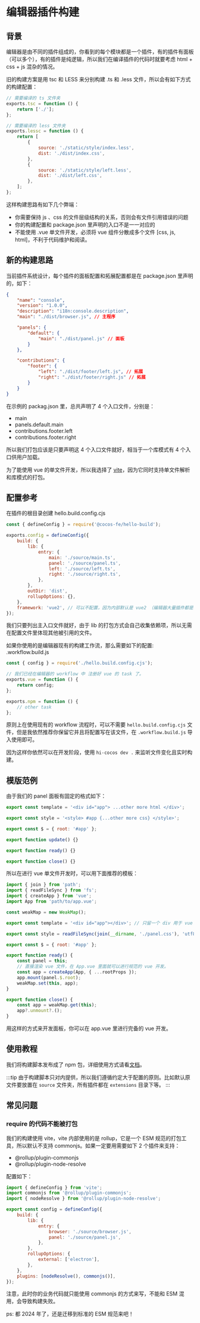 # 编辑器插件构建

## 背景

编辑器是由不同的插件组成的，你看到的每个模块都是一个插件，有的插件有面板（可以多个），有的插件是纯逻辑，所以我们在编译插件的代码时就要考虑 html + css + js 混杂的情况。

旧的构建方案是用 tsc 和 LESS 来分别构建 .ts 和 .less 文件，所以会有如下方式的构建配置：

```js
// 需要编译的 ts 文件夹
exports.tsc = function () {
    return ['./'];
};

// 需要编译的 less 文件夹
exports.lessc = function () {
    return [
        {
            source: './static/style/index.less',
            dist: './dist/index.css',
        },
        {
            source: './static/style/left.less',
            dist: './dist/left.css',
        },
    ];
};
```

这样构建思路有如下几个弊端：

-   你需要保持 js 、css 的文件层级结构的关系，否则会有文件引用错误的问题
-   你的构建配置和 package.json 里声明的入口不是一一对应的
-   不能使用 .vue 单文件开发，必须将 vue 组件分散成多个文件 [css, js, html]，不利于代码维护和阅读。

## 新的构建思路

当前插件系统设计，每个插件的面板配置和拓展配置都是在 package.json 里声明的，如下：

```json
{
    "name": "console",
    "version": "1.0.0",
    "description": "i18n:console.description",
    "main": "./dist/browser.js", // 主程序

    "panels": {
        "default": {
            "main": "./dist/panel.js" // 面板
        }
    },

    "contributions": {
        "footer": {
            "left": "./dist/footer/left.js", // 拓展
            "right": "./dist/footer/right.js" // 拓展
        }
    }
}
```

在示例的 packag.json 里，总共声明了 4 个入口文件，分别是：

-   main
-   panels.default.main
-   contributions.footer.left
-   contributions.footer.right

所以我们打包应该是只要声明这 4 个入口文件就好，相当于一个库模式有 4 个入口供用户加载。

为了能使用 vue 的单文件开发，所以我选择了 [vite](https://vitejs.cn/)，因为它同时支持单文件解析和库模式的打包。

## 配置参考

在插件的根目录创建 hello.build.config.cjs

```js
const { defineConfig } = require('@cocos-fe/hello-build');

exports.config = defineConfig({
    build: {
        lib: {
            entry: {
                main: './source/main.ts',
                panel: './source/panel.ts',
                left: './source/left.ts',
                right: './source/right.ts',
            },
        },
        outDir: 'dist',
        rollupOptions: {},
    },
    framework: 'vue2', // 可以不配置，因为内部默认是 vue2 （编辑器大量插件都是基于 vue2）
});
```

我们只要列出主入口文件就好，由于 lib 的打包方式会自己收集依赖项，所以无需在配置文件里体现其他被引用的文件。

如果你使用的是编辑器现有的构建工作流，那么需要如下的配置: .workflow.build.js

```js
const { config } = require('./hello.build.config.cjs');

// 我们已经在编辑器的 workflow 中 注册好 vue 的 task 了。
exports.vue = function () {
    return config;
};

exports.npm = function () {
    // other task
};
```

原则上在使用现有的 workflow 流程时，可以不需要 `hello.build.config.cjs` 文件，但是我依然推荐你保留它并且将配置写在该文件，在 `.workflow.build.js` 导入使用即可。

因为这样你依然可以在开发阶段，使用 `hi-cocos dev .` 来监听文件变化且实时构建。

## 模版范例

由于我们的 panel 面板有固定的格式如下：

```js
export const template = '<div id="app"> ...other more html </div>';

export const style = '<style> #app {...other more css} </style>';

export const $ = { root: '#app' };

export function update() {}

export function ready() {}

export function close() {}
```

所以在进行 vue 单文件开发时，可以用下面推荐的模板：

```js
import { join } from 'path';
import { readFileSync } from 'fs';
import { createApp } from 'vue';
import App from 'path/to/app.vue';

const weakMap = new WeakMap();

export const template = '<div id="app"></div>'; // 只留一个 div 用于 vue 的 mount

export const style = readFileSync(join(__dirname, './panel.css'), 'utf8'); // 直接读取 vite 构建剥离出的 css 文件

export const $ = { root: '#app' };

export function ready() {
    const panel = this;
    // 直接渲染 vue 文件，在 App.vue 里面就可以进行规范的 vue 开发。
    const app = createApp(App, { ...rootProps });
    app.mount(panel.$.root);
    weakMap.set(this, app);
}

export function close() {
    const app = weakMap.get(this);
    app?.unmount?.();
}
```

用这样的方式来开发面板，你可以在 app.vue 里进行完备的 vue 开发。

## 使用教程

我们将构建脚本发布成了 npm 包，详细使用方式请看[文档](https://www.npmjs.com/package/@cocos-fe/hello-build)。

:::tip
由于构建脚本只对内提供，所以我们遵循约定大于配置的原则。比如默认原文件要放置在 `source` 文件夹，所有插件都在 `extensions` 目录下等。
:::

## 常见问题

### require 的代码不能被打包

我们的构建使用 vite，vite 内部使用的是 rollup，它是一个 ESM 规范的打包工具，所以默认不支持 commonjs。如果一定要用需要如下 2 个插件来支持：

-   @rollup/plugin-commonjs
-   @rollup/plugin-node-resolve

配置如下：

```js
import { defineConfig } from 'vite';
import commonjs from '@rollup/plugin-commonjs';
import { nodeResolve } from '@rollup/plugin-node-resolve';

export const config = defineConfig({
    build: {
        lib: {
            entry: {
                browser: './source/browser.js',
                panel: './source/panel.js',
            },
        },
        rollupOptions: {
            external: ['electron'],
        },
    },
    plugins: [nodeResolve(), commonjs()],
});
```

注意，此时你的业务代码就只能使用 commonjs 的方式来写，不能和 ESM 混用，会导致构建失败。

ps: 都 2024 年了，还是迁移到标准的 ESM 规范来吧！
